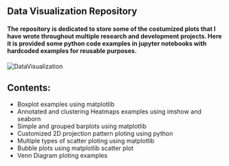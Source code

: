 ## Data Visualization Repository


#### The repository is dedicated to store some of the costumized plots that I have wrote throughout multiple research and development projects. Here it is provided some python code examples in jupyter notebooks with hardcoded examples for reusable purposes.

![DataVisualization](https://user-images.githubusercontent.com/31729218/154593491-880e567a-7239-40cc-ae2e-f717a6aabfab.png)



## Contents:

* Boxplot examples using matplotlib 
* Annotated and clustering Heatmaps examples using imshow and seaborn       
* Simple and grouped barplots using matplotlib
* Customized 2D projection pattern ploting using python   
* Multiple types of scatter ploting using matplotlib 
* Bubble plots using matplotlib scatter plot 
* Venn Diagram ploting examples



